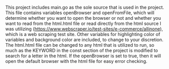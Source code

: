 This project includes main.go as the sole source that is used in the project. This file contains variables openBrowser and openFromFile, which will determine whether you want to open the browser or not and whether you want to read from the html.html file or read directly from the html source I was utilizing (https://www.webscraper.io/test-sites/e-commerce/allinone), which is a web scraping test site.
Other variables for highlighting color of variables and background color are included, to change to your discretion. The html.html file can be changed to any html that is utilized to run, so much as the KEYWORD in the const section of the project is modified to search for a letter in the html. 
If the openBrowser is set to true, then it will open the default browser with the html file for easy error checking.